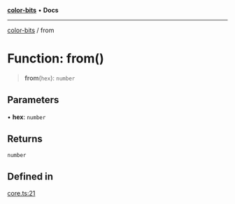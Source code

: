 [**color-bits**](../README.md) • **Docs**

***

[color-bits](../README.md) / from

# Function: from()

> **from**(`hex`): `number`

## Parameters

• **hex**: `number`

## Returns

`number`

## Defined in

[core.ts:21](https://github.com/romgrk/color-bits/blob/c5c0102ea19a813c9c975d4fbcf79d350814076c/src/core.ts#L21)
